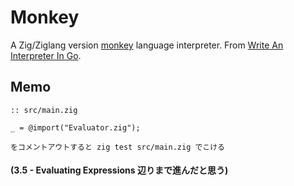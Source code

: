 # Monkey

A Zig/Ziglang version [monkey](https://monkeylang.org/) language interpreter. From [Write An Interpreter In Go](https://interpreterbook.com/).

## Memo
```
:: src/main.zig

_ = @import("Evaluator.zig"); 

をコメントアウトすると zig test src/main.zig でこける
```

#### (3.5 - Evaluating Expressions 辺りまで進んだと思う)
